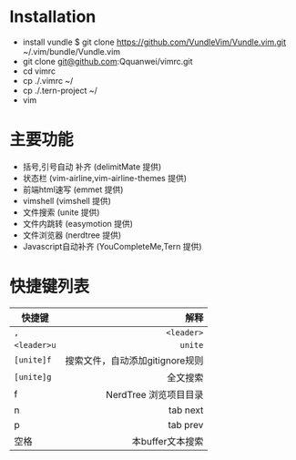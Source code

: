 # Installation
* install vundle $ git clone https://github.com/VundleVim/Vundle.vim.git ~/.vim/bundle/Vundle.vim
* git clone git@github.com:Qquanwei/vimrc.git
* cd vimrc
* cp ./.vimrc ~/
* cp ./.tern-project ~/
* vim

# 主要功能
* 括号,引号自动 补齐 (delimitMate 提供)
* 状态栏 (vim-airline,vim-airline-themes 提供)
* 前端html速写 (emmet 提供)
* vimshell (vimshell 提供)
* 文件搜索 (unite 提供)
* 文件内跳转 (easymotion 提供)
* 文件浏览器 (nerdtree 提供)
* Javascript自动补齐 (YouCompleteMe,Tern 提供)

# 快捷键列表

|快捷键|解释|
|-----|----:|
|`,`|`<leader>`|
|`<leader>u`|`unite`|
|`[unite]f`|搜索文件，自动添加gitignore规则|
|`[unite]g`|全文搜索|
|<leader>f| NerdTree 浏览项目目录|
|<leader>n| tab next|
|<leader>p| tab prev|
|空格|本buffer文本搜索|
